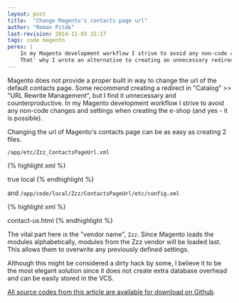```yaml
---
layout: post
title:  "Change Magento's contacts page url"
author: "Roman Piták"
last-revision: 2014-11-03 15:17
tags: code magento
perex: |
    In my Magento development workflow I strive to avoid any non-code changes and settings when creating the e-shop (and yes - it is possible). 
    That' why I wrote an alternative to creating an unnecessary redirect for customizing the contact page url 
---
```


Magento does not provide a proper built in way to change the url of the default
contacts page. Some recommend creating a redirect in "Catalog" >> "URL Rewrite
Management", but I find it unnecessary and counterproductive. In my Magento
development workflow I strive to avoid any non-code changes and settings when 
creating the e-shop (and yes - it is possible). 

Changing the url of Magento's contacts page can be as easy as creating 2 files. 

`/app/etc/Zzz_ContactsPageUrl.xml` 

{% highlight xml %}
<?xml version="1.0" encoding="UTF-8"?>
<config>
    <modules>
        <Zzz_ContactsPageUrl>
            <active>true</active>
            <codePool>local</codePool>
        </Zzz_ContactsPageUrl>
    </modules>
</config>
{% endhighlight %}

and `/app/code/local/Zzz/ContactsPageUrl/etc/config.xml`

{% highlight xml %}
<?xml version="1.0"?>
<config>
    <frontend>
        <routers>
            <contacts>
                <args>
                    <frontName>contact-us.html</frontName>
                </args>
            </contacts>
        </routers>
    </frontend>
</config>
{% endhighlight %}

The vital part here is the "vendor name", `Zzz`. Since Magento loads the 
modules alphabetically, modules from the Zzz vendor will be loaded last. This
allows them to overwrite any previously defined settings. 

Although this might be considered a dirty hack by some, I believe it to be the
most elegant solution since it does not create extra database overhead and can
be easily stored in the VCS. 

[All source codes from this article are available for download on Github](https://github.com/romanpitak/Magento-contacts-page-url).
